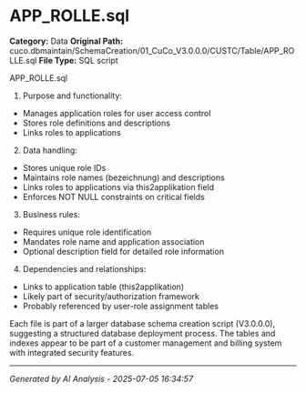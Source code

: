 # APP_ROLLE.sql

**Category:** Data
**Original Path:** cuco.dbmaintain/SchemaCreation/01_CuCo_V3.0.0.0/CUSTC/Table/APP_ROLLE.sql
**File Type:** SQL script

APP_ROLLE.sql
1. Purpose and functionality:
- Manages application roles for user access control
- Stores role definitions and descriptions
- Links roles to applications

2. Data handling:
- Stores unique role IDs
- Maintains role names (bezeichnung) and descriptions
- Links roles to applications via this2applikation field
- Enforces NOT NULL constraints on critical fields

3. Business rules:
- Requires unique role identification
- Mandates role name and application association
- Optional description field for detailed role information

4. Dependencies and relationships:
- Links to application table (this2applikation)
- Likely part of security/authorization framework
- Probably referenced by user-role assignment tables

Each file is part of a larger database schema creation script (V3.0.0.0), suggesting a structured database deployment process. The tables and indexes appear to be part of a customer management and billing system with integrated security features.

---
*Generated by AI Analysis - 2025-07-05 16:34:57*
